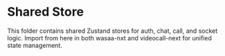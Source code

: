 # Shared Store

This folder contains shared Zustand stores for auth, chat, call, and socket logic. Import from here in both wasaa-nxt and videocall-next for unified state management.
